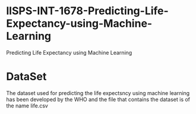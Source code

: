 # llSPS-INT-1678-Predicting-Life-Expectancy-using-Machine-Learning
Predicting Life Expectancy using Machine Learning

# DataSet
The dataset used for predicting the life expectsncy using machine learning has been developed by the WHO and the file that contains the dataset is of the name life.csv
